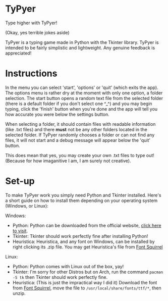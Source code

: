 TyPyer
===
Type higher with TyPyer!

(Okay, yes terrible jokes aside)

TyPyer is a typing game made in Python with the Tkinter library.  TyPyer is intended to be fairly simplistic and lightweight.  Any genuine feedback is appreciated!

# Instructions
In the menu you can select 'start', 'options' or 'quit' (which exits the app).  The options menu is rather dry at the moment with only one option, a folder selection.  The start button opens a random text file from the selected folder (there is a default folder if you don't select one ^_^) and you may begin typing, click the 'finish' button when you're done and the app will tell you how accurate you were below the settings button.

When selecting a folder, it should contain files with readable information (like .txt files) and there **must** not be any other folders located in the selected folder.  If TyPyer randomly chooses a folder or can not find any files, it will not start and a debug message will appear below the 'quit' button.

This does mean that yes, you may create your own .txt files to type out!  (Because for how imaganitive I am, I am surely not creative).

# Set-up
To make TyPyer work you simply need Python and Tkinter installed.  Here's a short guide on how to install them depending on your operating system (Windows, or Linux):

Windows:
- Python:  Python can be downloaded from the official website, [click here to visit](https://www.python.org/downloads/).
- Tkinter:  Tkinter should work perfectly fine after installing Python!
- Heuristica:  Heuristica, and any font on Windows, can be installed by right clicking its .zip file.  You may get Heuristica's file from [Font Squirrel](https://www.fontsquirrel.com/fonts/euristic)

Linux:
- Python:  Python comes with Linux out of the box, yay!
- Tkinter:  I'm sorry for other Distros but on Arch, run the command `pacman -S tk` then Tkinter should work perfectly fine.
- Heuristica:  (This is just the impractical way I did it) Download the font from [Font Squirrel](https://www.fontsquirrel.com/fonts/euristic), move the file to `/usr/local/share/fonts/ttf/*`, then unzip.
